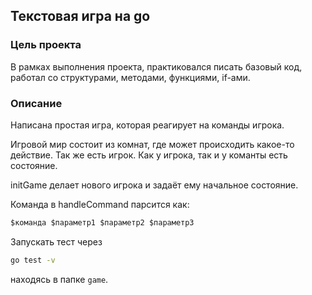 ## Текстовая игра на go

### Цель проекта

В рамках выполнения проекта, практиковался писать базовый код, работал со структурами, методами, функциями, if-ами. 

### Описание
Написана простая игра, которая реагирует на команды игрока.

Игровой мир состоит из комнат, где может происходить какое-то действие.
Так же есть игрок.
Как у игрока, так и у команты есть состояние.

initGame делает нового игрока и задаёт ему начальное состояние.

Команда в handleCommand парсится как:

``` bash
$команда $параметр1 $параметр2 $параметр3
```

Запускать тест через

``` bash
go test -v
```
находясь в папке `game`.

